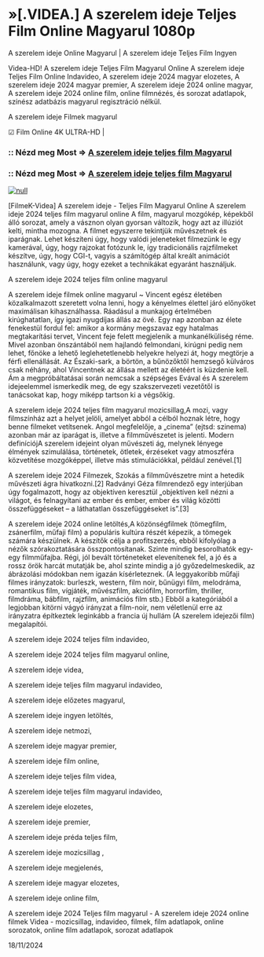 # »[.VIDEA.] A szerelem ideje Teljes Film Online Magyarul 1080p

A szerelem ideje Online Magyarul | A szerelem ideje Teljes Film Ingyen

Videa-HD! A szerelem ideje Teljes Film Magyarul Online A szerelem ideje Teljes Film Online Indavideo, A szerelem ideje 2024 magyar elozetes, A szerelem ideje 2024 magyar premier, A szerelem ideje 2024 online magyar, A szerelem ideje 2024 online film, online filmnézés, és sorozat adatlapok, színész adatbázis magyarul regisztráció nélkül.

A szerelem ideje Filmek magyarul

☑ Film Online 4K ULTRA-HD |

### :: Nézd meg Most => [A szerelem ideje teljes film Magyarul](https://t.co/kIykU1QZiQ)

### :: Nézd meg Most => [A szerelem ideje teljes film Magyarul](https://t.co/kIykU1QZiQ)

[![null](https://static.wixstatic.com/media/855a25_043b5abeb4ae4d35ac003198e7fe56ed~mv2.gif)](https://t.co/kIykU1QZiQ)

[FilmeK-Videa] A szerelem ideje - Teljes Film Magyarul Online A szerelem ideje 2024 teljes film magyarul online A film, magyarul mozgókép, képekből álló sorozat, amely a vásznon olyan gyorsan változik, hogy azt az illúziót kelti, mintha mozogna. A filmet egyszerre tekintjük művészetnek és iparágnak. Lehet készíteni úgy, hogy valódi jeleneteket filmezünk le egy kamerával, úgy, hogy rajzokat fotózunk le, így tradicionális rajzfilmeket készítve, úgy, hogy CGI-t, vagyis a számítógép által kreált animációt használunk, vagy úgy, hogy ezeket a technikákat egyaránt használjuk.

A szerelem ideje 2024 teljes film online magyarul

A szerelem ideje filmek online magyarul ~ Vincent egész életében közalkalmazott szeretett volna lenni, hogy a kényelmes élettel járó előnyöket maximálisan kihasználhassa. Ráadásul a munkajog értelmében kirúghatatlan, így igazi nyugdíjas állás az övé. Egy nap azonban az élete fenekestül fordul fel: amikor a kormány megszavaz egy hatalmas megtakarítási tervet, Vincent feje felett megjelenik a munkanélküliség réme. Mivel azonban önszántából nem hajlandó felmondani, kirúgni pedig nem lehet, főnöke a lehető leglehetetlenebb helyekre helyezi át, hogy megtörje a férfi ellenállását. Az Északi-sark, a börtön, a bűnözőktől hemzsegő külváros csak néhány, ahol Vincentnek az állása mellett az életéért is küzdenie kell. Ám a megpróbáltatásai során nemcsak a szépséges Evával és A szerelem idejeelemmel ismerkedik meg, de egy szakszervezeti vezetőtől is tanácsokat kap, hogy miképp tartson ki a végsőkig.

A szerelem ideje 2024 teljes film magyarul mozicsillag,A mozi, vagy filmszínház azt a helyet jelöli, amelyet abból a célból hoznak létre, hogy benne filmeket vetítsenek. Angol megfelelője, a „cinema” (ejtsd: szinema) azonban már az iparágat is, illetve a filmművészetet is jelenti. Modern definíciójA szerelem idejeint olyan művészeti ág, melynek lényege élmények szimulálása, történetek, ötletek, érzéseket vagy atmoszféra közvetítése mozgóképpel, illetve más stimulációkkal, például zenével.[1]

A szerelem ideje 2024 Filmezek, Szokás a filmművészetre mint a hetedik művészeti ágra hivatkozni.[2] Radványi Géza filmrendező egy interjúban úgy fogalmazott, hogy az objektíven keresztül „objektíven kell nézni a világot, és felnagyítani az ember és ember, ember és világ közötti összefüggéseket – a láthatatlan összefüggéseket is”.[3]

A szerelem ideje 2024 online letöltés,A közönségfilmek (tömegfilm, zsánerfilm, műfaji film) a populáris kultúra részét képezik, a tömegek számára készülnek. A készítők célja a profitszerzés, ebből kifolyólag a nézők szórakoztatására összpontosítanak. Szinte mindig besorolhatók egy-egy filmműfajba. Régi, jól bevált történeteket elevenítenek fel, a jó és a rossz örök harcát mutatják be, ahol szinte mindig a jó győzedelmeskedik, az ábrázolási módokban nem igazán kísérleteznek. (A leggyakoribb műfaji filmes irányzatok: burleszk, western, film noir, bűnügyi film, melodráma, romantikus film, vígjáték, művészfilm, akciófilm, horrorfilm, thriller, filmdráma, bábfilm, rajzfilm, animációs film stb.) Ebből a kategóriából a legjobban kitörni vágyó irányzat a film-noir, nem véletlenül erre az irányzatra építkeztek leginkább a francia új hullám (A szerelem idejezői film) megalapítói.

A szerelem ideje 2024 teljes film indavideo,

A szerelem ideje 2024 teljes film magyarul online,

A szerelem ideje videa,

A szerelem ideje teljes film magyarul indavideo,

A szerelem ideje előzetes magyarul,

A szerelem ideje ingyen letöltés,

A szerelem ideje netmozi,

A szerelem ideje magyar premier,

A szerelem ideje film online,

A szerelem ideje teljes film videa,

A szerelem ideje teljes film magyarul indavideo,

A szerelem ideje elozetes,

A szerelem ideje premier,

A szerelem ideje préda teljes film,

A szerelem ideje mozicsillag ,

A szerelem ideje megjelenés,

A szerelem ideje magyar elozetes,

A szerelem ideje online film,

A szerelem ideje 2024 Teljes film magyarul - A szerelem ideje 2024 online filmek Videa - mozicsillag, indavideo, filmek, film adatlapok, online sorozatok, online film adatlapok, sorozat adatlapok

18/11/2024
